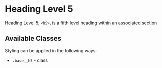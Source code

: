 # Heading Level 5

Heading Level 5, `<h5>`, is a fifth level heading within an associated section

## Available Classes

Styling can be applied in the following ways:

* `.base__h5` - class
